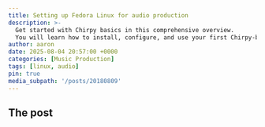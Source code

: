 ```yaml
---
title: Setting up Fedora Linux for audio production
description: >-
  Get started with Chirpy basics in this comprehensive overview.
  You will learn how to install, configure, and use your first Chirpy-based website, as well as deploy it to a web server.
author: aaron
date: 2025-08-04 20:57:00 +0000
categories: [Music Production]
tags: [linux, audio]
pin: true
media_subpath: '/posts/20180809'
---
```


## The post